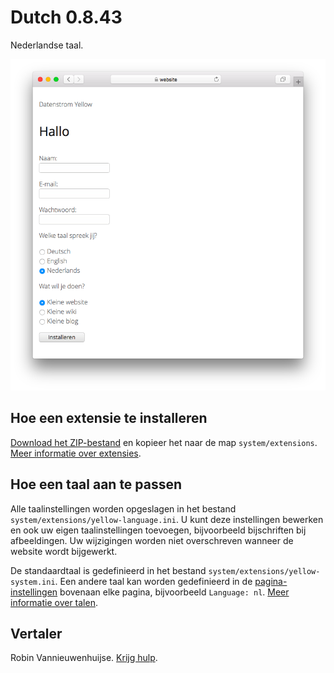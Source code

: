 # Dutch 0.8.43

Nederlandse taal.

<p align="center"><img src="SCREENSHOT.png?raw=true" alt="Schermafbeelding"></p>

## Hoe een extensie te installeren

[Download het ZIP-bestand](https://github.com/annaesvensson/yellow-language/raw/main/downloads/dutch.zip) en kopieer het naar de map `system/extensions`. [Meer informatie over extensies](https://github.com/annaesvensson/yellow-update).

## Hoe een taal aan te passen

Alle taalinstellingen worden opgeslagen in het bestand `system/extensions/yellow-language.ini`. U kunt deze instellingen bewerken en ook uw eigen taalinstellingen toevoegen, bijvoorbeeld bijschriften bij afbeeldingen. Uw wijzigingen worden niet overschreven wanneer de website wordt bijgewerkt.

De standaardtaal is gedefinieerd in het bestand `system/extensions/yellow-system.ini`. Een andere taal kan worden gedefinieerd in de [pagina-instellingen](https://github.com/annaesvensson/yellow-core#settings-page) bovenaan elke pagina, bijvoorbeeld `Language: nl`. [Meer informatie over talen](https://datenstrom.se/yellow/help/how-to-customise-a-language).

## Vertaler

Robin Vannieuwenhuijse. [Krijg hulp](https://datenstrom.se/yellow/help/).

